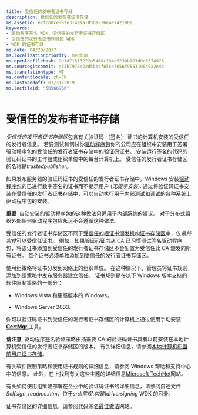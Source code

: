 ```yaml
---
title: 受信任的发布者证书存储
description: 受信任的发布者证书存储
ms.assetid: e2fcb0ce-82e3-499a-85b9-76e4e742190e
keywords:
- 驱动程序签名 WDK，受信任的发行者证书存储区
- 受信任的发行者证书存储区 WDK
- WDK 的证书存储
ms.date: 04/20/2017
ms.localizationpriority: medium
ms.openlocfilehash: 9e1d715f3222a5468c134e5230b183d8d6374973
ms.sourcegitcommit: a33b7978e22d5bb9f65ca7056f955319049a2e4c
ms.translationtype: MT
ms.contentlocale: zh-CN
ms.lasthandoff: 01/31/2019
ms.locfileid: "56566966"
---
```

# <a name="trusted-publishers-certificate-store"></a>受信任的发布者证书存储


*受信任的发行者证书存储区*包含有关验证码 （签名） 证书的计算机安装的受信任的发行者信息。 若要测试和调试你[驱动程序包](driver-packages.md)你的公司应在组织中安装用于签署驱动程序包的受信任的发行者证书存储中的验证码证书。 安装运行签名的代码的验证码证书的工作组或组织单位中的每台计算机上。 受信任的发行者证书存储区的名称是*trustedpublisher。*

如果发布服务器的验证码证书的受信任的发行者证书存储中，Windows 安装[驱动程序包](driver-packages.md)的已进行数字签名的证书而不提示用户 (*无提示安装*). 通过将验证码证书安装在受信任的发行者证书存储中，可以自动执行用于内部测试和调试的各种系统上驱动程序包的安装。

**重要**  自动安装的驱动程序包的这种做法只适用于内部系统的建议。 对于分布式组织外部任何驱动程序包应永远不会遵循这种做法。

 

受信任的发行者证书存储区不同于[受信任的根证书颁发机构证书存储区](trusted-root-certification-authorities-certificate-store.md)中，仅*最终实体*可以受信任证书。 例如，如果验证码证书从 CA 已习惯[测试签名](introduction-to-test-signing.md)驱动程序包，将该证书添加到受信任的发行者证书存储区不会配置为受信任此 CA 颁发的所有证书。 每个证书必须单独添加到受信任的发行者证书存储区。

使用组策略将证书分发到网络上的组织单位。 在这种情况下，管理员将证书规则添加到组策略中发布服务器建立信任。 证书规则是在以下 Windows 版本支持的软件限制策略的一部分：

-   Windows Vista 和更高版本的 Windows。

-   Windows Server 2003.

你可以验证码证书到受信任的发行者证书存储区的计算机上通过使用手动安装[ **CertMgr** ](https://msdn.microsoft.com/library/windows/hardware/ff543411)工具。

**请注意**  驱动程序签名验证策略由插需要 CA 的验证码证书具有以前安装在本地计算机受信任的发行者证书存储区的版本。 有关详细信息，请参阅[本地计算机和当前用户证书存储](local-machine-and-current-user-certificate-stores.md)。

 

有关软件限制策略和使用证书规则的详细信息，请参阅 Windows 帮助和支持中心中的信息。 此外，在上找到有关这些主题的详细信息[Microsoft TechNet](https://go.microsoft.com/fwlink/p/?linkid=10111)网站。

有关如何使用组策略部署在企业中的验证码证书的详细信息，请参阅自述文件*Selfsign_readme.htm*，位于*src\\常规\\构建\\driversigning* WDK 的目录。

证书存储区的详细信息，请参阅[代码签名最佳做法](https://go.microsoft.com/fwlink/p/?linkid=68250)网站。

 

 





